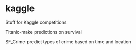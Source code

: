 # kaggle
Stuff for Kaggle competitions

Titanic-make predictions on survival

SF_Crime-predict types of crime based on time and location
